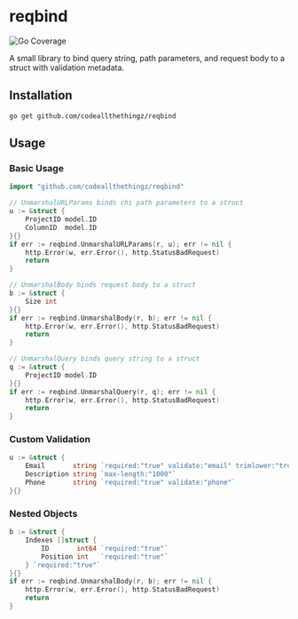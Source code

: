 # reqbind

![Go Coverage](https://github.com/codeallthethingz/reqbind/wiki/coverage.svg)

A small library to bind query string, path parameters, and request body to a struct with validation metadata.

## Installation

```shell
go get github.com/codeallthethingz/reqbind
```

## Usage

### Basic Usage

```go
import "github.com/codeallthethingz/reqbind"

// UnmarshalURLParams binds chi path parameters to a struct
u := &struct {
    ProjectID model.ID
    ColumnID  model.ID
}{}
if err := reqbind.UnmarshalURLParams(r, u); err != nil {
    http.Error(w, err.Error(), http.StatusBadRequest)
    return
}

// UnmarshalBody binds request body to a struct
b := &struct {
    Size int
}{}
if err := reqbind.UnmarshalBody(r, b); err != nil {
    http.Error(w, err.Error(), http.StatusBadRequest)
    return
}

// UnmarshalQuery binds query string to a struct
q := &struct {
    ProjectID model.ID
}{}
if err := reqbind.UnmarshalQuery(r, q); err != nil {
    http.Error(w, err.Error(), http.StatusBadRequest)
    return
}
```

### Custom Validation

```go
u := &struct {
    Email       string `required:"true" validate:"email" trimlower:"true"`
    Description string `max-length:"1000"`
    Phone       string `required:"true" validate:"phone"`
}{}
```

### Nested Objects

```go
b := &struct {
    Indexes []struct {
        ID       int64 `required:"true"`
        Position int   `required:"true"`
    } `required:"true"`
}{}
if err := reqbind.UnmarshalBody(r, b); err != nil {
    http.Error(w, err.Error(), http.StatusBadRequest)
    return
}

```
